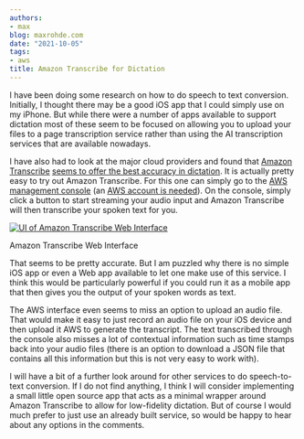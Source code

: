```yaml
---
authors:
- max
blog: maxrohde.com
date: "2021-10-05"
tags:
- aws
title: Amazon Transcribe for Dictation
---
```


I have been doing some research on how to do speech to text conversion. Initially, I thought there may be a good iOS app that I could simply use on my iPhone. But while there were a number of apps available to support dictation most of these seem to be focused on allowing you to upload your files to a page transcription service rather than using the AI transcription services that are available nowadays.

I have also had to look at the major cloud providers and found that [Amazon Transcribe](https://aws.amazon.com/transcribe/) [seems to offer the best accuracy in dictation](https://autome.me/speech-to-text-google-speech-vs-amazon-transcribe/). It is actually pretty easy to try out Amazon Transcribe. For this one can simply go to the [AWS management console](https://aws.amazon.com/console/) (an [AWS account is needed](https://aws.amazon.com/premiumsupport/knowledge-center/create-and-activate-aws-account/)). On the console, simply click a button to start streaming your audio input and Amazon Transcribe will then transcribe your spoken text for you.

[![UI of Amazon Transcribe Web Interface](https://nexnet.files.wordpress.com/2021/10/amazon_transcribe.png?w=1024)](https://nexnet.files.wordpress.com/2021/10/amazon_transcribe.png)

Amazon Transcribe Web Interface

That seems to be pretty accurate. But I am puzzled why there is no simple iOS app or even a Web app available to let one make use of this service. I think this would be particularly powerful if you could run it as a mobile app that then gives you the output of your spoken words as text.

The AWS interface even seems to miss an option to upload an audio file. That would make it easy to just record an audio file on your iOS device and then upload it AWS to generate the transcript. The text transcribed through the console also misses a lot of contextual information such as time stamps back into your audio files (there is an option to download a JSON file that contains all this information but this is not very easy to work with).

I will have a bit of a further look around for other services to do speech-to-text conversion. If I do not find anything, I think I will consider implementing a small little open source app that acts as a minimal wrapper around Amazon Transcribe to allow for low-fidelity dictation. But of course I would much prefer to just use an already built service, so would be happy to hear about any options in the comments.